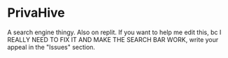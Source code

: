# PrivaHive
A search engine thingy. Also on replit. If you want to help me edit this, bc I REALLY NEED TO FIX IT AND MAKE THE SEARCH BAR WORK, write your appeal in the "Issues" section.

